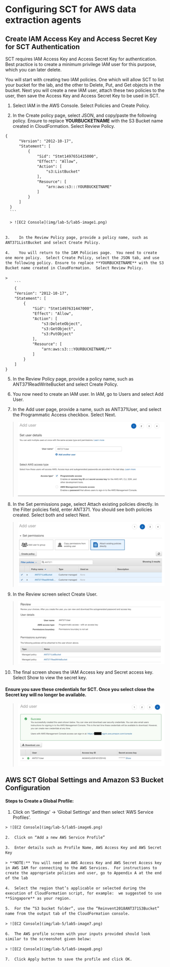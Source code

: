 # Configuring SCT for AWS data extraction agents

## Create IAM Access Key and Access Secret Key for SCT Authentication

SCT requires IAM Access Key and Access Secret Key for authentication. Best practice is to create a minimum privilege IAM user for this purpose, which you can later delete.

You will start with creating two IAM policies.  One which will allow SCT to list your bucket for the lab, and the other to Delete, Put, and Get objects in the bucket.  Next you will create a new IAM user, attach these two policies to the user, then save the Access Key and Access Secret Key to be used in SCT.

  1.	Select IAM in the AWS Console. Select Policies and Create Policy.

  2.	In the Create policy page, select JSON, and copy/paste the following policy.  Ensure to replace **YOURBUCKETNAME** with the S3 Bucket name created in CloudFormation.  Select Review Policy.
  >
  ```    
  {
        "Version": "2012-10-17",
        "Statement": [
            {
                "Sid": "Stmt1497651415000",
                "Effect": "Allow",
                "Action": [
                    "s3:ListBucket"
                ],
                "Resource": [
                    "arn:aws:s3:::YOURBUCKETNAME"
                ]
            }
        ]
    }
    ```

    > ![EC2 Console](img/lab-5/lab5-image1.png)


  3.	In the Review Policy page, provide a policy name, such as ANT371ListBucket and select Create Policy.

  4.	You will return to the IAM Policies page.  You need to create one more policy.  Select Create Policy, select the JSON tab, and use the following policy. Ensure to replace **YOURBUCKETNAME** with the S3 Bucket name created in CloudFormation.  Select Review Policy.

  >
      ```
      {
      "Version": "2012-10-17",
      "Statement": [
          {
              "Sid": "Stmt1497631447000",
              "Effect": "Allow",
              "Action": [
                  "s3:DeleteObject",
                  "s3:GetObject",
                  "s3:PutObject"
              ],
              "Resource": [
                  "arn:aws:s3:::YOURBUCKETNAME/*"
              ]
          }
      ]
  }

  ```

  5.	In the Review Policy page, provide a policy name, such as ANT371ReadWriteBucket and select Create Policy.

  6.	You now need to create an IAM user. In IAM, go to Users and select Add User.

  7.	In the Add user page, provide a name, such as ANT371User, and select the Programmatic Access checkbox. Select Next.

  >  ![EC2 Console](img/lab-5/lab5-image2.png)

  8.	In the Set permissions page, select Attach existing policies directly.  In the Filter policies field, enter ANT371. You should see both policies created.  Select both and select Next.

  > ![EC2 Console](img/lab-5/lab5-image3.png)


  9.	In the Review screen select Create User.

  > ![EC2 Console](img/lab-5/lab5-image4.png)

  10.	The final screen shows the IAM Access key and Secret access key.  Select Show to view the secret key.

####  Ensure you save these credentials for SCT. Once you select close the Secret key will no longer be available.

  > ![EC2 Console](img/lab-5/lab5-image5.png)

## AWS SCT Global Settings and Amazon S3 Bucket Configuration

#### Steps to Create a Global Profile:

  1.	Click on ‘Settings’ -> ‘Global Settings’ and then select ‘AWS Service Profiles’.

    > ![EC2 Console](img/lab-5/lab5-image6.png)

    2.	Click on “Add a new AWS Service Profile”

    3.	Enter details such as Profile Name, AWS Access Key and AWS Secret Key

    > **NOTE:** You will need an AWS Access Key and AWS Secret Access key in AWS IAM for connecting to the AWS Services.  For instructions to create the appropriate policies and user, go to Appendix A at the end of the lab

    4.	Select the region that’s applicable or selected during the execution of CloudFormation script, for example:  we suggested to use **Singapore** as your region.

    5.	For the “S3 bucket folder”, use the “Reinvent2018ANT371S3Bucket” name from the output tab of the CloudFormation console.

    > ![EC2 Console](img/lab-5/lab5-image7.png)

    6.	The AWS profile screen with your inputs provided should look similar to the screenshot given below:

    > ![EC2 Console](img/lab-5/lab5-image8.png)

    7.	Click Apply button to save the profile and click OK.

